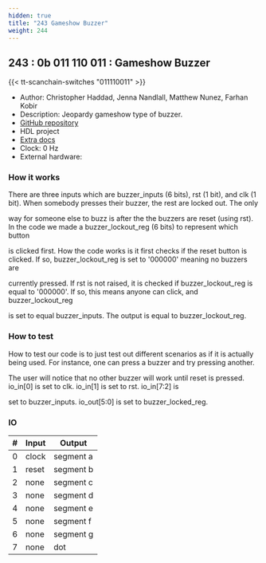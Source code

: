 ```yaml
---
hidden: true
title: "243 Gameshow Buzzer"
weight: 244
---
```


## 243 : 0b 011 110 011 : Gameshow Buzzer

{{< tt-scanchain-switches "011110011" >}}

* Author: Christopher Haddad, Jenna Nandlall, Matthew Nunez, Farhan Kobir
* Description: Jeopardy gameshow type of buzzer.
* [GitHub repository](https://github.com/chrisnhaddad/tt03-gameshowbuzzer)
* HDL project
* [Extra docs]()
* Clock: 0 Hz
* External hardware: 



### How it works

There are three inputs which are buzzer_inputs (6 bits), rst (1 bit), and clk (1 bit). When somebody presses their buzzer, the rest are locked out. The only

way for someone else to buzz is after the the buzzers are reset (using rst). In the code we made a buzzer_lockout_reg (6 bits) to represent which button

is clicked first. How the code works is it first checks if the reset button is clicked. If so, buzzer_lockout_reg is set to '000000' meaning no buzzers are

currently pressed. If rst is not raised, it is checked if buzzer_lockout_reg is equal to '000000'. If so, this means anyone can click, and buzzer_lockout_reg

is set to equal buzzer_inputs. The output is equal to buzzer_lockout_reg.


### How to test

How to test our code is to just test out different scenarios as if it is actually being used. For instance, one can press a buzzer and try pressing another. 

The user will notice that no other buzzer will work until reset is pressed. io_in[0] is set to clk. io_in[1] is set to rst. io_in[7:2] is

set to buzzer_inputs. io_out[5:0] is set to buzzer_locked_reg.


### IO

| # | Input        | Output       |
|---|--------------|--------------|
| 0 | clock  | segment a |
| 1 | reset  | segment b |
| 2 | none  | segment c |
| 3 | none  | segment d |
| 4 | none  | segment e |
| 5 | none  | segment f |
| 6 | none  | segment g |
| 7 | none  | dot |
